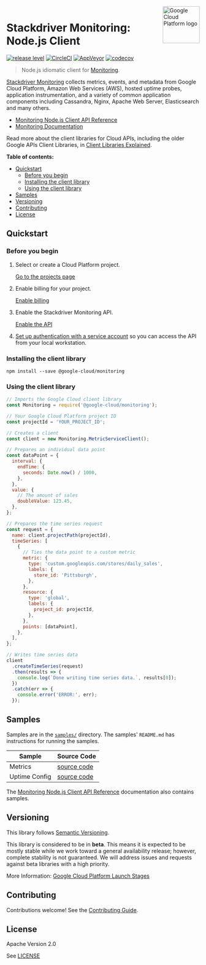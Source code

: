 <img src="https://avatars2.githubusercontent.com/u/2810941?v=3&s=96" alt="Google Cloud Platform logo" title="Google Cloud Platform" align="right" height="96" width="96"/>

# Stackdriver Monitoring: Node.js Client

[![release level](https://img.shields.io/badge/release%20level-beta-yellow.svg?style&#x3D;flat)](https://cloud.google.com/terms/launch-stages)
[![CircleCI](https://img.shields.io/circleci/project/github/googleapis/nodejs-monitoring.svg?style=flat)](https://circleci.com/gh/googleapis/nodejs-monitoring)
[![AppVeyor](https://ci.appveyor.com/api/projects/status/github/googleapis/nodejs-monitoring?branch=master&svg=true)](https://ci.appveyor.com/project/googleapis/nodejs-monitoring)
[![codecov](https://img.shields.io/codecov/c/github/googleapis/nodejs-monitoring/master.svg?style=flat)](https://codecov.io/gh/googleapis/nodejs-monitoring)

> Node.js idiomatic client for [Monitoring][product-docs].

[Stackdriver Monitoring](https://cloud.google.com/monitoring/docs) collects metrics, events, and metadata from Google Cloud Platform, Amazon Web Services (AWS), hosted uptime probes, application instrumentation, and a variety of common application components including Cassandra, Nginx, Apache Web Server, Elasticsearch and many others.

* [Monitoring Node.js Client API Reference][client-docs]
* [Monitoring Documentation][product-docs]

Read more about the client libraries for Cloud APIs, including the older
Google APIs Client Libraries, in [Client Libraries Explained][explained].

[explained]: https://cloud.google.com/apis/docs/client-libraries-explained

**Table of contents:**

* [Quickstart](#quickstart)
  * [Before you begin](#before-you-begin)
  * [Installing the client library](#installing-the-client-library)
  * [Using the client library](#using-the-client-library)
* [Samples](#samples)
* [Versioning](#versioning)
* [Contributing](#contributing)
* [License](#license)

## Quickstart

### Before you begin

1.  Select or create a Cloud Platform project.

    [Go to the projects page][projects]

1.  Enable billing for your project.

    [Enable billing][billing]

1.  Enable the Stackdriver Monitoring API.

    [Enable the API][enable_api]

1.  [Set up authentication with a service account][auth] so you can access the
    API from your local workstation.

[projects]: https://console.cloud.google.com/project
[billing]: https://support.google.com/cloud/answer/6293499#enable-billing
[enable_api]: https://console.cloud.google.com/flows/enableapi?apiid=monitoring.googleapis.com
[auth]: https://cloud.google.com/docs/authentication/getting-started

### Installing the client library

    npm install --save @google-cloud/monitoring

### Using the client library

```javascript
// Imports the Google Cloud client library
const Monitoring = require('@google-cloud/monitoring');

// Your Google Cloud Platform project ID
const projectId = 'YOUR_PROJECT_ID';

// Creates a client
const client = new Monitoring.MetricServiceClient();

// Prepares an individual data point
const dataPoint = {
  interval: {
    endTime: {
      seconds: Date.now() / 1000,
    },
  },
  value: {
    // The amount of sales
    doubleValue: 123.45,
  },
};

// Prepares the time series request
const request = {
  name: client.projectPath(projectId),
  timeSeries: [
    {
      // Ties the data point to a custom metric
      metric: {
        type: 'custom.googleapis.com/stores/daily_sales',
        labels: {
          store_id: 'Pittsburgh',
        },
      },
      resource: {
        type: 'global',
        labels: {
          project_id: projectId,
        },
      },
      points: [dataPoint],
    },
  ],
};

// Writes time series data
client
  .createTimeSeries(request)
  .then(results => {
    console.log(`Done writing time series data.`, results[0]);
  })
  .catch(err => {
    console.error('ERROR:', err);
  });
```

## Samples

Samples are in the [`samples/`](https://github.com/googleapis/nodejs-monitoring/blob/master/samples) directory. The samples' `README.md`
has instructions for running the samples.

| Sample                      | Source Code                       |
| --------------------------- | --------------------------------- |
| Metrics | [source code](https://github.com/googleapis/nodejs-monitoring/blob/master/samples/metrics.js) |
| Uptime Config | [source code](https://github.com/googleapis/nodejs-monitoring/blob/master/samples/uptime.js) |

The [Monitoring Node.js Client API Reference][client-docs] documentation
also contains samples.

## Versioning

This library follows [Semantic Versioning](http://semver.org/).

This library is considered to be in **beta**. This means it is expected to be
mostly stable while we work toward a general availability release; however,
complete stability is not guaranteed. We will address issues and requests
against beta libraries with a high priority.

More Information: [Google Cloud Platform Launch Stages][launch_stages]

[launch_stages]: https://cloud.google.com/terms/launch-stages

## Contributing

Contributions welcome! See the [Contributing Guide](.github/CONTRIBUTING.md).

## License

Apache Version 2.0

See [LICENSE](LICENSE)

[client-docs]: https://cloud.google.com/nodejs/docs/reference/monitoring/latest/
[product-docs]: https://cloud.google.com/monitoring/docs
